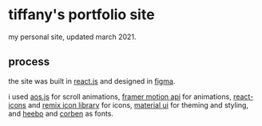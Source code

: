 # tiffany's portfolio site

my personal site, updated march 2021.

## process

the site was built in [react.js](https://reactjs.org/) and designed in [figma](https://www.figma.com/).

i used [aos.js](https://michalsnik.github.io/aos/) for scroll animations, [framer motion api](https://www.framer.com/api/motion/) for animations, [react-icons](https://react-icons.github.io/react-icons/) and [remix icon library](https://remixicon.com/) for icons, [material ui](https://material-ui.com/) for theming and styling, and [heebo](https://fonts.google.com/specimen/Heebo) and [corben](https://fonts.google.com/specimen/Corben) as fonts.
